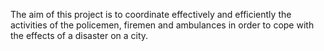 The aim of this project is to coordinate effectively and efficiently the activities of the policemen, firemen and ambulances in order to cope with the effects of a disaster on a city.